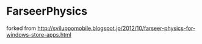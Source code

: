 FarseerPhysics
==============

forked from http://sviluppomobile.blogspot.jp/2012/10/farseer-physics-for-windows-store-apps.html
